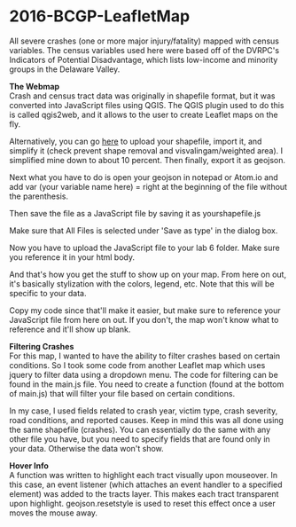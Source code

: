 # 2016-BCGP-LeafletMap
All severe crashes (one or more major injury/fatality) mapped with census variables. The census variables used here were based off
of the DVRPC's Indicators of Potential Disadvantage, which lists low-income and minority groups in the Delaware Valley.

<strong>The Webmap</strong><br>
Crash and census tract data was originally in shapefile format, but it was converted into JavaScript files using QGIS.
The QGIS plugin used to do this is called qgis2web, and it allows to the user to create Leaflet maps on the fly.

Alternatively, you can go <a href="http://www.mapshaper.org/">here</a> to upload your shapefile, import it, and simplify it (check prevent shape removal and visvalingam/weighted area). I simplified mine down to about 10 percent. Then finally, export it as geojson. 

Next what you have to do is open your geojson in notepad or Atom.io and add var (your variable name here) = right at the beginning of the file without the parenthesis. 

Then save the file as a JavaScript file by saving it as yourshapefile.js 

Make sure that All Files is selected under 'Save as type' in the dialog box.

Now you have to upload the JavaScript file to your lab 6 folder. Make sure you reference it in your html body.

And that's how you get the stuff to show up on your map. From here on out, it's basically stylization with the colors, legend, etc. Note that this will be specific to your data.

Copy my code since that'll make it easier, but make sure to reference your JavaScript file from here on out. If you don't, the map won't know what to reference and it'll show up blank.

<strong>Filtering Crashes</strong><br>
For this map, I wanted to have the ability to filter crashes based on certain conditions. So I took some code from
another Leaflet map which uses jquery to filter data using a dropdown menu. The code for filtering can be found in the main.js file. You need to create a function (found at the bottom of main.js) that will filter your file based on certain conditions. 

In my case, I used fields related to crash year, victim type, crash severity, road conditions, and reported causes. Keep in mind this was all done using the same shapefile (crashes). You can essentially do the same with any other file you have, but you need to specify fields that are found only in your data. Otherwise the data won't show.

<strong>Hover Info</strong><br>
A function was written to highlight each tract visually upon mouseover. In this case, an event listener (which attaches an event handler to a specified element) was added to the tracts layer. This makes each tract transparent upon highlight. geojson.resetstyle is used to reset this effect once a user moves the mouse away. 
